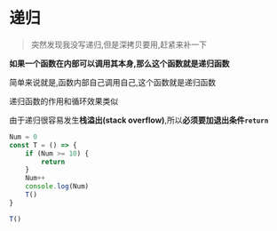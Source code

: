 # 递归

> 突然发现我没写递归,但是深拷贝要用,赶紧来补一下

**如果一个函数在内部可以调用其本身,那么这个函数就是递归函数**

简单来说就是,函数内部自己调用自己,这个函数就是递归函数

递归函数的作用和循环效果类似

由于递归很容易发生**栈溢出(stack overflow)**,所以**必须要加退出条件`return`**

```js
Num = 0
const T = () => {
    if (Num >= 10) {
        return
    }
    Num++
    console.log(Num)
    T()
}

T()
```

